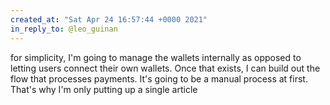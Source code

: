 ```yaml
---
created_at: "Sat Apr 24 16:57:44 +0000 2021"
in_reply_to: @leo_guinan
---
```


for simplicity, I'm going to manage the wallets internally as opposed to letting users connect their own wallets. 
Once that exists, I can build out the flow that processes payments. It's going to be a manual process at first. That's why I'm only putting up a single article